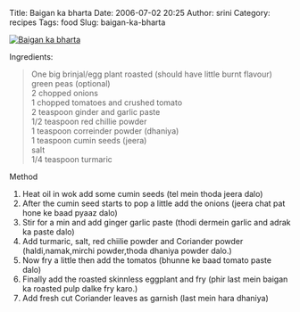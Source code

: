 Title: Baigan ka bharta
Date: 2006-07-02 20:25
Author: srini
Category: recipes
Tags: food
Slug: baigan-ka-bharta

[![Baigan ka bharta]({static}/wp-content/uploads/2006/07/Baigan-ka-bharta.jpg "Baigan ka bharta")]({static}/wp-content/uploads/2009/11/Baigan-ka-bharta.jpg)

Ingredients:

> One big brinjal/egg plant roasted (should have little burnt flavour)  
>  green peas (optional)  
>  2 chopped onions  
>  1 chopped tomatoes and crushed tomato  
>  2 teaspoon ginder and garlic paste  
>  1/2 teaspoon red chillie powder  
>  1 teaspoon correinder powder (dhaniya)  
>  1 teaspoon cumin seeds (jeera)  
>  salt  
>  1/4 teaspoon turmaric

Method

1.  Heat oil in wok add some cumin seeds (tel mein thoda jeera dalo)
2.  After the cumin seed starts to pop a little add the onions (jeera
    chat pat hone ke baad pyaaz dalo)
3.  Stir for a min and add ginger garlic paste (thodi dermein garlic and
    adrak ka paste dalo)
4.  Add turmaric, salt, red chiilie powder and Coriander powder
    (haldi,namak,mirchi powder,thoda dhaniya powder dalo.)
5.  Now fry a little then add the tomatos (bhunne ke baad tomato paste
    dalo)
6.  Finally add the roasted skinnless eggplant and fry (phir last mein
    baigan ka roasted pulp dalke fry karo.)
7.  Add fresh cut Coriander leaves as garnish (last mein hara dhaniya)

